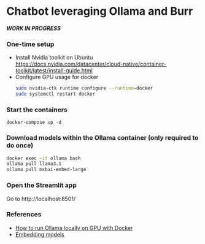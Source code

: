# Chatbot leveraging Ollama and Burr

***WORK IN PROGRESS***

### One-time setup
* Install Nvidia toolkit on Ubuntu https://docs.nvidia.com/datacenter/cloud-native/container-toolkit/latest/install-guide.html
* Configure GPU usage for docker
    ```bash
    sudo nvidia-ctk runtime configure --runtime=docker
    sudo systemctl restart docker
    ```

### Start the containers
```docker-compose up -d```

### Download models within the Ollama container (only required to do once)
```bash
docker exec -it ollama bash
ollama pull llama3.1
ollama pull mxbai-embed-large
```

### Open the Streamlit app
Go to http://localhost:8501/

### References 
* [How to run Ollama locally on GPU with Docker](https://medium.com/@srpillai/how-to-run-ollama-locally-on-gpu-with-docker-a1ebabe451e0)
* [Embedding models](https://ollama.com/blog/embedding-models)